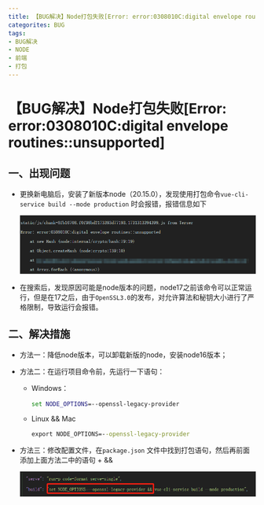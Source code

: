 ```yaml
---
title: 【BUG解决】Node打包失败[Error: error:0308010C:digital envelope routines::unsupported]
categorites: BUG
tags:
- BUG解决
- NODE
- 前端
- 打包
---
```


# 【BUG解决】Node打包失败[Error: error:0308010C:digital envelope routines::unsupported]

## 一、出现问题

+ 更换新电脑后，安装了新版本node（20.15.0），发现使用打包命令`vue-cli-service build --mode production` 时会报错，报错信息如下

  ![QQ20241111-162833](../images/QQ20241111-162833.png)

+ 在搜索后，发现原因可能是node版本的问题，node17之前该命令可以正常运行，但是在17之后，由于`OpenSSL3.0`的发布，对允许算法和秘钥大小进行了严格限制，导致运行会报错。



## 二、解决措施

+ 方法一：降低node版本，可以卸载新版的node，安装node16版本；

+ 方法二：在运行项目命令前，先运行一下语句：

  + Windows：

    ```cmd
    set NODE_OPTIONS=--openssl-legacy-provider 
    ```

  + Linux && Mac

    ```cmd
    export NODE_OPTIONS=--openssl-legacy-provider 
    ```

+ 方法三：修改配置文件，在`package.json` 文件中找到打包语句，然后再前面添加上面方法二中的语句 + &&

  ![image-20241111164325408](../images/image-20241111164325408.png)

  
